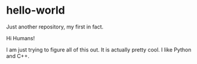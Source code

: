 # hello-world
Just another repository, my first in fact. 

Hi Humans!

I am just trying to figure all of this out. It is actually pretty cool. I like Python and C++.
